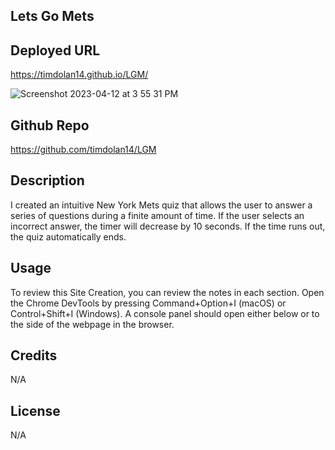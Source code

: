 ## Lets Go Mets

## Deployed URL

https://timdolan14.github.io/LGM/

![Screenshot 2023-04-12 at 3 55 31 PM](https://user-images.githubusercontent.com/128433023/231570125-2343f5a5-7802-4e40-a9e7-40cd3fa411d4.png)

## Github Repo

https://github.com/timdolan14/LGM

## Description

I created an intuitive New York Mets quiz that allows the user to answer a series of questions during a finite amount of time. If the user selects an incorrect answer, the timer will decrease by 10 seconds. If the time runs out, the quiz automatically ends. 

## Usage

To review this Site Creation, you can review the notes in each section. Open the Chrome DevTools by pressing Command+Option+I (macOS) or Control+Shift+I (Windows). A console panel should open either below or to the side of the webpage in the browser.

## Credits

N/A

## License

N/A
